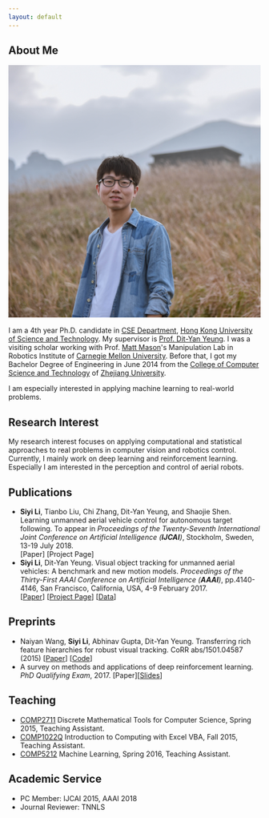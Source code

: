 ```yaml
---
layout: default
---
```


## About Me

<img class="profile-picture" src="portrait.jpg">

I am a 4th year Ph.D. candidate in [CSE Department](http://www.cse.ust.hk/), [Hong Kong University of Science and Technology](http://www.ust.hk). My supervisor is [Prof. Dit-Yan Yeung](http://www.cse.ust.hk/~dyyeung). I was a visiting scholar working with Prof. [Matt Mason](http://www.cs.cmu.edu/~mason/)'s Manipulation Lab in Robotics Institute of [Carnegie Mellon University](http://www.cmu.edu/). Before that, I got my Bachelor Degree of Engineering in June 2014 from the [College of Computer Science and Technology](http://www.cs.zju.edu.cn/) of [Zhejiang University](http://www.zju.edu.cn).

I am especially interested in applying machine learning to real-world problems.

## Research Interest

My research interest focuses on applying computational and statistical approaches to real problems in computer vision and robotics control. Currently, I mainly work on deep learning and reinforcement learning. Especially I am interested in the  perception and control of aerial robots.

## Publications

*	**Siyi Li**, Tianbo Liu, Chi Zhang, Dit-Yan Yeung, and Shaojie Shen. Learning unmanned aerial vehicle control for autonomous target following. To appear in *Proceedings of the Twenty-Seventh International Joint Conference on Artificial Intelligence (**IJCAI**)*, Stockholm, Sweden, 13-19 July 2018.  
	[Paper] [Project Page]
*	**Siyi Li**, Dit-Yan Yeung. Visual object tracking for unmanned aerial vehicles: A benchmark and new motion models. *Proceedings of the Thirty-First AAAI Conference on Artificial Intelligence (**AAAI**)*, pp.4140-4146, San Francisco, California, USA, 4-9 February 2017.  
    [[Paper](http://aaai.org/ocs/index.php/AAAI/AAAI17/paper/view/14338/14292)] [[Project Page](https://github.com/flyers/drone-tracking)] [[Data](https://www.dropbox.com/s/s1fj99s2six4lrs/DTB70.tar.gz?dl=0)]

## Preprints

*	Naiyan Wang, **Siyi Li**, Abhinav Gupta, Dit-Yan Yeung. Transferring rich feature hierarchies for robust visual tracking. CoRR abs/1501.04587 (2015)
	[[Paper](https://arxiv.org/pdf/1501.04587.pdf)] [[Code](https://www.dropbox.com/s/e34mta1wxv50n95/SODLT_release.zip?dl=0)]
*	A survey on methods and applications of deep reinforcement learning. *PhD Qualifying Exam*, 2017.
	[Paper][[Slides](http://lisiyi.me/paper/PQE_DRL_slides.pdf)]

## Teaching

* 	[COMP2711](https://course.cse.ust.hk/comp2711/) Discrete Mathematical Tools for Computer Science,
	Spring 2015, Teaching Assistant.
* 	[COMP1022Q](https://course.cse.ust.hk/comp1022q/) Introduction to Computing with Excel VBA,
	Fall 2015, Teaching Assistant.
*	[COMP5212](https://course.cse.ust.hk/comp5212/) Machine Learning,
	Spring 2016, Teaching Assistant.

## Academic Service
*	PC Member: IJCAI 2015, AAAI 2018
*	Journal Reviewer: TNNLS
